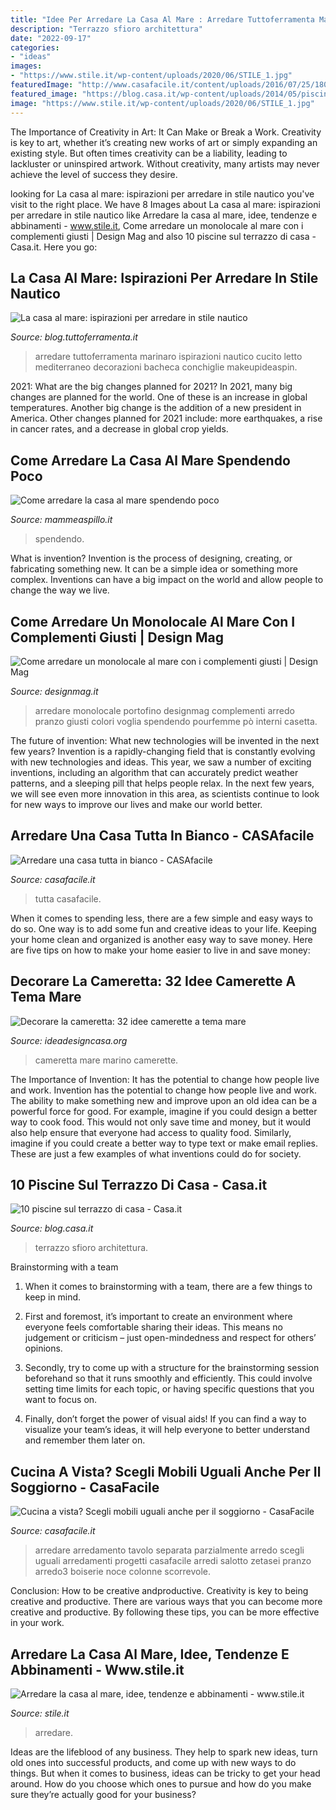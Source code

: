 ```yaml
---
title: "Idee Per Arredare La Casa Al Mare : Arredare Tuttoferramenta Marinaro Ispirazioni Nautico Cucito Letto Mediterraneo Decorazioni Bacheca Conchiglie Makeupideaspin"
description: "Terrazzo sfioro architettura"
date: "2022-09-17"
categories:
- "ideas"
images:
- "https://www.stile.it/wp-content/uploads/2020/06/STILE_1.jpg"
featuredImage: "http://www.casafacile.it/content/uploads/2016/07/25/180013876-85d34241-d146-4fe7-93b6-601ccc0ffb96-1140x680.jpg"
featured_image: "https://blog.casa.it/wp-content/uploads/2014/05/piscina_sul_terrazzo.jpg"
image: "https://www.stile.it/wp-content/uploads/2020/06/STILE_1.jpg"
---
```



The Importance of Creativity in Art: It Can Make or Break a Work.
Creativity is key to art, whether it’s creating new works of art or simply expanding an existing style. But often times creativity can be a liability, leading to lackluster or uninspired artwork. Without creativity, many artists may never achieve the level of success they desire.

	

		
looking for La casa al mare: ispirazioni per arredare in stile nautico you've visit to the right place. We have 8 Images about La casa al mare: ispirazioni per arredare in stile nautico like Arredare la casa al mare, idee, tendenze e abbinamenti - www.stile.it, Come arredare un monolocale al mare con i complementi giusti | Design Mag and also 10 piscine sul terrazzo di casa - Casa.it. Here you go:
		
    
## La Casa Al Mare: Ispirazioni Per Arredare In Stile Nautico

<img loading=lazy src="https://blog.tuttoferramenta.it/wp-content/uploads/2014/08/IDEE-DI-ARREDO-PER-LA-CASA-LA-MARE.jpg" onerror="this.onerror=null;this.src='https://tse1.mm.bing.net/th?id=OIP.ZalZyuU0DtbKEcZ5kId84wHaOo&amp;pid=15.1';" alt="La casa al mare: ispirazioni per arredare in stile nautico">

_Source: blog.tuttoferramenta.it_

>arredare tuttoferramenta marinaro ispirazioni nautico cucito letto mediterraneo decorazioni bacheca conchiglie makeupideaspin. 

	

2021: What are the big changes planned for 2021?
In 2021, many big changes are planned for the world. One of these is an increase in global temperatures. Another big change is the addition of a new president in America. Other changes planned for 2021 include: more earthquakes, a rise in cancer rates, and a decrease in global crop yields.

    
## Come Arredare La Casa Al Mare Spendendo Poco

<img loading=lazy src="https://www.mammeaspillo.it/wp-content/uploads/2016/07/copertina5-770x517.jpg" onerror="this.onerror=null;this.src='https://tse2.mm.bing.net/th?id=OIP.0ZWJAv1vVUoex9veHtzWrAHaE-&amp;pid=15.1';" alt="Come arredare la casa al mare spendendo poco">

_Source: mammeaspillo.it_

>spendendo. 

	

What is invention?
Invention is the process of designing, creating, or fabricating something new. It can be a simple idea or something more complex. Inventions can have a big impact on the world and allow people to change the way we live.

    
## Come Arredare Un Monolocale Al Mare Con I Complementi Giusti | Design Mag

<img loading=lazy src="http://static.designmag.it/designmag/fotogallery/845X0/47169/living-room-e-sala-da-pranzo.jpg" onerror="this.onerror=null;this.src='https://tse1.mm.bing.net/th?id=OIP.kEUgo-Jzez275ezLkSvlawHaFL&amp;pid=15.1';" alt="Come arredare un monolocale al mare con i complementi giusti | Design Mag">

_Source: designmag.it_

>arredare monolocale portofino designmag complementi arredo pranzo giusti colori voglia spendendo pourfemme pò interni casetta. 

	

The future of invention: What new technologies will be invented in the next few years?
Invention is a rapidly-changing field that is constantly evolving with new technologies and ideas. This year, we saw a number of exciting inventions, including an algorithm that can accurately predict weather patterns, and a sleeping pill that helps people relax. In the next few years, we will see even more innovation in this area, as scientists continue to look for new ways to improve our lives and make our world better.

    
## Arredare Una Casa Tutta In Bianco - CASAfacile

<img loading=lazy src="http://www.casafacile.it/content/uploads/2016/07/25/180013876-85d34241-d146-4fe7-93b6-601ccc0ffb96-1140x680.jpg" onerror="this.onerror=null;this.src='https://tse3.mm.bing.net/th?id=OIP.cwUI2Bdw_zMeaIY1xrN96wHaEa&amp;pid=15.1';" alt="Arredare una casa tutta in bianco - CASAfacile">

_Source: casafacile.it_

>tutta casafacile. 

	

When it comes to spending less, there are a few simple and easy ways to do so. One way is to add some fun and creative ideas to your life. Keeping your home clean and organized is another easy way to save money. Here are five tips on how to make your home easier to live in and save money: 

    
## Decorare La Cameretta: 32 Idee Camerette A Tema Mare

<img loading=lazy src="https://www.ideadesigncasa.org/wp-content/uploads/2015/09/cameretta-stile-marino.jpg" onerror="this.onerror=null;this.src='https://tse1.mm.bing.net/th?id=OIP.sd_RchUeBISWz_PaASmizAHaLH&amp;pid=15.1';" alt="Decorare la cameretta: 32 idee camerette a tema mare">

_Source: ideadesigncasa.org_

>cameretta mare marino camerette. 

	

The Importance of Invention: It has the potential to change how people live and work.
Invention has the potential to change how people live and work. The ability to make something new and improve upon an old idea can be a powerful force for good. For example, imagine if you could design a better way to cook food. This would not only save time and money, but it would also help ensure that everyone had access to quality food. Similarly, imagine if you could create a better way to type text or make email replies. These are just a few examples of what inventions could do for society.

    
## 10 Piscine Sul Terrazzo Di Casa - Casa.it

<img loading=lazy src="https://blog.casa.it/wp-content/uploads/2014/05/piscina_sul_terrazzo.jpg" onerror="this.onerror=null;this.src='https://tse1.mm.bing.net/th?id=OIP.EbeGBEngFc9yceyZs-pgjgHaFj&amp;pid=15.1';" alt="10 piscine sul terrazzo di casa - Casa.it">

_Source: blog.casa.it_

>terrazzo sfioro architettura. 

	

Brainstorming with a team
1. When it comes to brainstorming with a team, there are a few things to keep in mind.
2. First and foremost, it’s important to create an environment where everyone feels comfortable sharing their ideas. This means no judgement or criticism – just open-mindedness and respect for others’ opinions.

3. Secondly, try to come up with a structure for the brainstorming session beforehand so that it runs smoothly and efficiently. This could involve setting time limits for each topic, or having specific questions that you want to focus on.

4. Finally, don’t forget the power of visual aids! If you can find a way to visualize your team’s ideas, it will help everyone to better understand and remember them later on.

    
## Cucina A Vista? Scegli Mobili Uguali Anche Per Il Soggiorno - CasaFacile

<img loading=lazy src="https://www.casafacile.it/content/uploads/2017/12/casafacile-cucina-in-soggiorno-ARREDO3-45a_zetasei_hr_alta.jpg" onerror="this.onerror=null;this.src='https://tse4.mm.bing.net/th?id=OIP.rg1wwMKHA8JUlV0PA_YJyQHaEa&amp;pid=15.1';" alt="Cucina a vista? Scegli mobili uguali anche per il soggiorno - CasaFacile">

_Source: casafacile.it_

>arredare arredamento tavolo separata parzialmente arredo scegli uguali arredamenti progetti casafacile arredi salotto zetasei pranzo arredo3 boiserie noce colonne scorrevole. 

	

Conclusion: How to be creative andproductive.
Creativity is key to being creative and productive. There are various ways that you can become more creative and productive. By following these tips, you can be more effective in your work.

    
## Arredare La Casa Al Mare, Idee, Tendenze E Abbinamenti - Www.stile.it

<img loading=lazy src="https://www.stile.it/wp-content/uploads/2020/06/STILE_1.jpg" onerror="this.onerror=null;this.src='https://tse4.mm.bing.net/th?id=OIP.v4yYQVBx6NbnlTJJMfD-XwHaEK&amp;pid=15.1';" alt="Arredare la casa al mare, idee, tendenze e abbinamenti - www.stile.it">

_Source: stile.it_

>arredare. 

	

Ideas are the lifeblood of any business. They help to spark new ideas, turn old ones into successful products, and come up with new ways to do things. But when it comes to business, ideas can be tricky to get your head around. How do you choose which ones to pursue and how do you make sure they’re actually good for your business?

